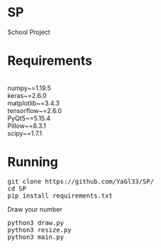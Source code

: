 # SP
School Project
# Requirements
<br>numpy~=1.19.5
<br>keras~=2.6.0
<br>matplotlib~=3.4.3
<br>tensorflow~=2.6.0
<br>PyQt5~=5.15.4
<br>Pillow~=8.3.1
<br>scipy~=1.7.1
# Running
<pre>
git clone https://github.com/YaGl33/SP/
cd SP
pip install requirements.txt
</pre>
Draw your number
<pre>
python3 draw.py
python3 resize.py
python3 main.py
</pre>
